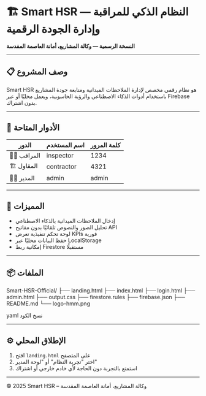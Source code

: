 # 🏗️ Smart HSR — النظام الذكي للمراقبة وإدارة الجودة الرقمية

**النسخة الرسمية — وكالة المشاريع، أمانة العاصمة المقدسة**

---

## 📋 وصف المشروع
Smart HSR هو نظام رقمي مخصص لإدارة الملاحظات الميدانية ومتابعة جودة المشاريع
باستخدام أدوات الذكاء الاصطناعي والرؤية الحاسوبية، ويعمل محليًا أو عبر Firebase بدون اشتراك.

---

## 👥 الأدوار المتاحة
| الدور | اسم المستخدم | كلمة المرور |
|-------|----------------|--------------|
| 👷‍♂️ المراقب | inspector | 1234 |
| 🏗️ المقاول | contractor | 4321 |
| 🧑‍💼 المدير | admin | admin |

---

## 🧠 المميزات
- إدخال الملاحظات الميدانية بالذكاء الاصطناعي  
- تحليل الصور والنصوص تلقائيًا بدون مفاتيح API  
- لوحة تحكم تنفيذية تعرض KPIs فورية  
- حفظ البيانات محليًا عبر LocalStorage  
- إمكانية ربط Firestore مستقبلًا

---

## 📦 الملفات
Smart-HSR-Official/
├── landing.html
├── index.html
├── login.html
├── admin.html
├── output.css
├── firestore.rules
├── firebase.json
├── README.md
└── logo-hmm.png

yaml
نسخ الكود

---

## ⚙️ الإطلاق المحلي
1. افتح `landing.html` على المتصفح  
2. اختر "تجربة النظام" أو "لوحة المدير"  
3. استمتع بالتجربة دون الحاجة لأي خادم خارجي أو اشتراك

---

© 2025 Smart HSR – وكالة المشاريع، أمانة العاصمة المقدسة

